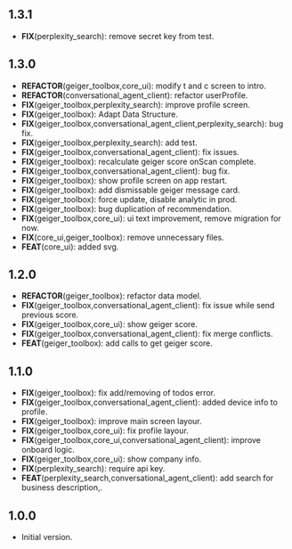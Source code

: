 ## 1.3.1

 - **FIX**(perplexity_search): remove secret key from test.

## 1.3.0

 - **REFACTOR**(geiger_toolbox,core_ui): modify t and c screen  to intro.
 - **REFACTOR**(conversational_agent_client): refactor userProfile.
 - **FIX**(geiger_toolbox,perplexity_search): improve profile screen.
 - **FIX**(geiger_toolbox): Adapt Data Structure.
 - **FIX**(geiger_toolbox,conversational_agent_client,perplexity_search): bug fix.
 - **FIX**(geiger_toolbox,perplexity_search): add test.
 - **FIX**(geiger_toolbox,conversational_agent_client): fix issues.
 - **FIX**(geiger_toolbox): recalculate geiger score onScan complete.
 - **FIX**(geiger_toolbox,conversational_agent_client): bug fix.
 - **FIX**(geiger_toolbox): show profile screen on app restart.
 - **FIX**(geiger_toolbox): add dismissable geiger message card.
 - **FIX**(geiger_toolbox): force update, disable analytic in prod.
 - **FIX**(geiger_toolbox): bug duplication of recommendation.
 - **FIX**(geiger_toolbox,core_ui): ui text improvement, remove migration for now.
 - **FIX**(core_ui,geiger_toolbox): remove unnecessary files.
 - **FEAT**(core_ui): added svg.

## 1.2.0

 - **REFACTOR**(geiger_toolbox): refactor data model.
 - **FIX**(geiger_toolbox,conversational_agent_client): fix issue while send previous score.
 - **FIX**(geiger_toolbox,core_ui): show geiger score.
 - **FIX**(geiger_toolbox,conversational_agent_client): fix merge conflicts.
 - **FEAT**(geiger_toolbox): add calls to get geiger score.

## 1.1.0

 - **FIX**(geiger_toolbox): fix add/removing of todos error.
 - **FIX**(geiger_toolbox,conversational_agent_client): added device info to profile.
 - **FIX**(geiger_toolbox): improve main screen layour.
 - **FIX**(geiger_toolbox,core_ui): fix profile layour.
 - **FIX**(geiger_toolbox,core_ui,conversational_agent_client): improve onboard logic.
 - **FIX**(geiger_toolbox,core_ui): show company info.
 - **FIX**(perplexity_search): require api key.
 - **FEAT**(perplexity_search,conversational_agent_client): add search for business description,.

## 1.0.0

- Initial version.
